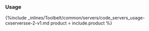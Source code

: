 <!--  usedin: [ _legacy_docker/Toolbelt/servers-v1.md, _maestro/Toolbelt/servers-v1.md, _node/toolbelt/servers-v1.md, _rails/Toolbelt/servers-v1.md] -->


### Usage

{%include _inlines/Toolbelt/common/servers/code_servers_usage-cxserversse-2-v1.md  product = include.product %}

